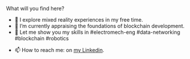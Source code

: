 
<!--
**ThomasCarstens/ThomasCarstens** is a ✨ _special_ ✨ repository because its `README.md` (this file) appears on your GitHub profile.

Here are some ideas to get you started:

- 🔭 I’m currently working on ...
- 🌱 I’m currently learning ...
- 👯 I’m looking to collaborate on ...
- 🤔 I’m looking for help with ...
- 💬 Ask me about ...
- 📫 How to reach me: ...
- 😄 Pronouns: ...
- ⚡ Fun fact: ...
-->
What will you find here?
- 🔭 I explore mixed reality experiences in my free time.
- 🌱 I’m currently appraising the foundations of blockchain development.
- 👯 Let me show you my skills in #electromech-eng #data-networking #blockchain #robotics
<!--      [![Thomas's github stats](https://github-readme-stats.vercel.app/api?username=ThomasCarstens)](https://github.com/anuraghazra/github-readme-stats) -->
- 📫 How to reach me: on [my Linkedin](https://www.linkedin.com/in/thomas-carstens-31632468/).
